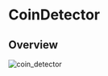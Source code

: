 # CoinDetector

## Overview
![coin_detector](https://user-images.githubusercontent.com/13970914/42601983-6a61ccd6-851c-11e8-965a-e1d18f1b1503.png)
